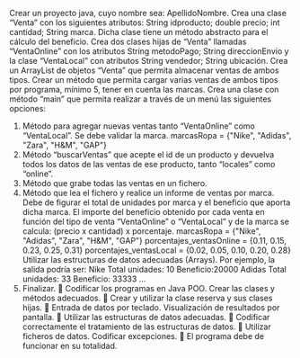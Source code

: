 Crear un proyecto java, cuyo nombre sea:  ApellidoNombre.
Crea una clase “Venta” con los siguientes atributos: String idproducto; double precio; int cantidad; String marca. Dicha clase tiene un método abstracto para el cálculo del beneficio. Crea dos clases hijas de “Venta” llamadas “VentaOnline” con los atributos String metodoPago; String direccionEnvio y la clase “VentaLocal” con atributos String vendedor; String ubicación.
Crea un ArrayList de objetos “Venta” que permita almacenar ventas de ambos tipos.
Crear un método que permita cargar varias ventas de ambos tipos por programa, mínimo 5, tener en cuenta las marcas.
Crea una clase con método “main” que permita realizar a través de un menú las siguientes opciones:
1)	Método para agregar nuevas ventas tanto “VentaOnline” como “VentaLocal”. Se debe validar la marca. marcasRopa = {"Nike", "Adidas", "Zara", "H&M", "GAP"}
2)	Método “buscarVentas” que acepte el id de un producto y devuelva todos los datos de las ventas de ese producto, tanto “locales” como “online”.
3)	Método que grabe todas las ventas en un fichero.
4)	Método que lea el fichero y realice un informe de ventas por marca. Debe de figurar el total de unidades por marca y el beneficio que aporta dicha marca. El importe del beneficio obtenido por cada venta en función del tipo de venta “VentaOnline” o  “VentaLocal” y de la marca se calcula: (precio x cantidad) x porcentaje.
marcasRopa = {"Nike", "Adidas", "Zara", "H&M", "GAP"}
porcentajes_ventasOnline = {0.11, 0.15, 0.23, 0.25, 0.31}
porcentajes_ventasLocal = {0.02, 0.05, 0.10, 0.20, 0.28}
Utilizar las estructuras de datos adecuadas (Arrays).
Por ejemplo, la salida podría ser:
Nike 	Total unidades: 10   	Beneficio:20000
Adidas 	Total unidades: 33	Beneficio: 33333
…
5)	Finalizar.
	Codificar los programas en Java POO. Crear las clases y métodos adecuados.
	Crear y utilizar la clase reserva y sus clases hijas.
	Entrada de datos por teclado. Visualización de resultados por pantalla.
	Utilizar las estructuras de datos adecuadas. 
	Codificar correctamente el tratamiento de las estructuras de datos.
	Utilizar ficheros de datos. Codificar excepciones.
	El programa debe de funcionar en su totalidad.

	
